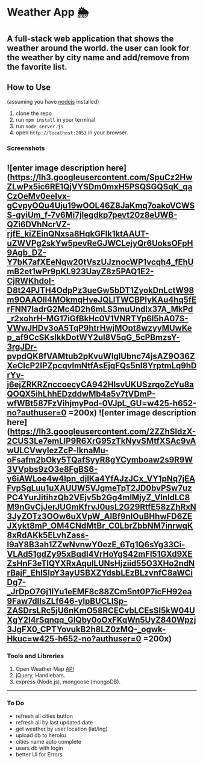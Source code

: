 # Weather App 🌦
A full-stack web application that shows the weather around the world.
the user can look for the weather by city name and add/remove from the favorite list.
---
## How to Use
(assuming you have [nodejs](https://nodejs.org/en/) installed)
1. clone the repo
2. run `npm install` in your terminal 
3. run `node server.js`
4. open `http://localhost:2053` in your browser.

### Screenshots
  ![enter image description here](https://lh3.googleusercontent.com/SpuCz2HwZLwPx5ic6RE1QjVYSDm0mxH5PSQSGQSqK_qaCzOeMv0eeIvx-gCvpyOQu4Uju19wOOL46Z8JaKmq7oakoVCWSS-gyiUm_f-7v6Mi7jlegdkp7pevt20z8eUWB-QZi6DVhNcrVZ-rjfE_kiZEinQNxsa8HqkGFlk1ktAAUT-uZWVPg2skYw5pevReGJWCLejyQr6UoksOFpH9Agb_DZ-Y7bK7afXEeNqw20tVszUJznocWP1vcqh4_fEhUmB2et1wPr9pKL923UayZ8z5PAQ1E2-CjRWKhdoI-D8t24PJTH4OdpPz3ueGw5bDT1ZyokDnLctW98m9OAAOll4MOkmqHveJQLlTWCBPlyKAu4hq5fErFNN7IadrG2Mc4D2h6mLS3muUndlx37A_MkPd_r2xohrH-MG17iGfBkHc0V1VNRTYp6l5hA07S-VWwJHDv3oA5TqP9htrHwjMOpt8wzyyMUwKep_af9CcSKsIkkDotWY2ul8V5qG_5cPBmzsY-3rgJDr-pvpdQK8fVAMtub2pKvuWIgIUbnc74jsAZ9O36ZXeClcP2IPZpcqvlmNtfAsEjqFQs5nI8YrptmLq9hDrYv-j6ejZRKRZnccoecyCA942HlsvUKUSzrqoZcYu8aQOQX5ihLhhEDzddwMb4a5v7tVDmP-wfWBt587FzVihjmyPod-0VJpL_GU=w425-h652-no?authuser=0  =200x)	![enter image description here](https://lh3.googleusercontent.com/2ZZhSldzX-2CUS3Le7emLlP9R6XrG95zTkNyvSMtfXSAc9vAwULCVwylezZcP-lknaMu-oFsafm2bOky5TQafSyyR8gYCymboaw2s9R9W3VVpbs9zO3e8FgBS6-y6iAWLoe4w4lpn_djIKa4YfAJzJCx_VY1pNq7jEAFvpSgLuu1uXAUUW5VJgmeTpT2JD0bvPSw7uzPC4YurJitihzQb2VEjv5b2Gg4mlMjyZ_VlnldLC8M9nGvCjJerJUGmKfrvJ0usL2G29RtfE58zZhRxN3JyZOTz3OOw6uXVpW_AIBf9nIOuBHhwFD6ZEJXykt8mP_OM4CNdMtBr_C0LbrZbbNM7inrwqK8xRdAKk5ELvhZass-l9aY8B3ah1ZZwNvnwY0ezE_6Tg1Q6sYg33Ci-VLAd51gdZy95xBqdl4VrHoYgS42mFl51GXd9XEZsHnF3eTlQYXRxAquILUNsHjziid55O3XHo2ndNrBajF_EhlSIpY3ayUSBXZYdsbLEzBLzvnfC8aWCiDg7-_JrDpO7Gj1lYu1eEMF8c88ZCm5nt0P7icFH92ea9Faw7dIlsZLf646-ylpBUCLISp-ZASDrsLRc5jU6nKmO58RCECvbLCEsSI5kW04UXgY2l4rSqnqq_GlQby0oOxFKqWn5UyZ840Wpzj3JgFX0_CPTYovukB2h8LZ0zMQ-_ogwk-Hkuc=w425-h652-no?authuser=0  =200x) 
---

### Tools and Libreries
1. Open Weather Map [API](https://openweathermap.org/api)
2. jQuery, Handlebars.
3. express (Node.js), mongoose (mongoDB).
---
### To Do
-  refresh all cities button
 -  refresh all by last updated date
-  get weather by user location (lat/lng)
- upload db to heroku
- cities name auto complete
- users db with login
- better UI for Errors 